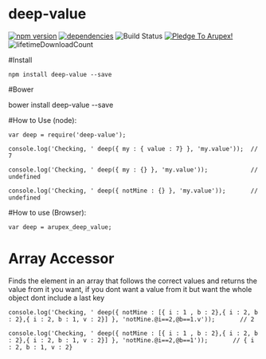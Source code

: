 # deep-value


[![npm version](https://badge.fury.io/js/deep-value.svg)](https://badge.fury.io/js/deep-value) [![dependencies](https://david-dm.org/arupex/deep-value.svg)](http://github.com/arupex/deep-value) ![Build Status](https://api.travis-ci.org/arupex/deep-value.svg?branch=master) <a href='https://pledgie.com/campaigns/31873'><img alt='Pledge To Arupex!' src='https://pledgie.com/campaigns/31873.png?skin_name=chrome' border='0' ></a> ![lifetimeDownloadCount](https://img.shields.io/npm/dt/deep-value.svg?maxAge=2592000)

#Install

    npm install deep-value --save

#Bower

  bower install deep-value --save


#How to Use (node):

    var deep = require('deep-value');

    console.log('Checking, ' deep({ my : { value : 7} }, 'my.value'));  // 7

    console.log('Checking, ' deep({ my : {} }, 'my.value'));            // undefined

    console.log('Checking, ' deep({ notMine : {} }, 'my.value'));       // undefined

#How to use (Browser):

    var deep = arupex_deep_value;
   

# Array Accessor
Finds the element in an array that follows the correct values and returns the value from it you want, if you dont want a value from it but want the whole object dont include a last key

    console.log('Checking, ' deep({ notMine : [{ i : 1 , b : 2},{ i : 2, b : 2},{ i : 2, b : 1, v : 2}] }, 'notMine.@i==2,@b==1.v'));       // 2

    console.log('Checking, ' deep({ notMine : [{ i : 1 , b : 2},{ i : 2, b : 2},{ i : 2, b : 1, v : 2}] }, 'notMine.@i==2,@b==1'));       // { i : 2, b : 1, v : 2}